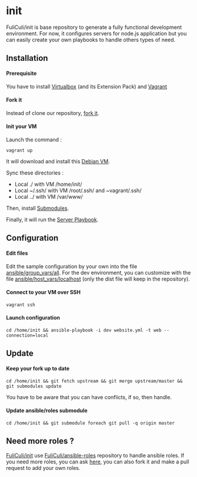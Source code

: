 # init

FuliCuli/init is base repository to generate a fully functional development environment.
For now, it configures servers for node.js application but you can easily create your own playbooks to handle others types of need.

Installation
------------

#### Prerequisite

You have to install [Virtualbox](https://www.virtualbox.org/wiki/Downloads) (and its Extension Pack) and [Vagrant](https://www.vagrantup.com)

#### Fork it

Instead of clone our repository, [fork it](https://help.github.com/articles/fork-a-repo/).

#### Init your VM

Launch the command :
```
vagrant up
```

It will download and install this [Debian VM](https://vagrantcloud.com/chef/boxes/debian-7.6).

Sync these directories :
* Local ./ with VM /home/init/
* Local ~/.ssh/ with VM /root/.ssh/ and ~vagrant/.ssh/
* Local ../ with VM /var/www/

Then, install [Submodules](https://github.com/FuliCuli/init/blob/master/.gitmodules).

Finally, it will run the [Server Playbook](https://github.com/FuliCuli/init/blob/master/ansible/server.yml).


Configuration
-------------

#### Edit files

Edit the sample configuration by your own into the file [ansible/group_vars/all](https://github.com/FuliCuli/init/blob/master/ansible/group_vars/all).
For the dev environment, you can customize with the file [ansible/host_vars/localhost](https://github.com/FuliCuli/init/blob/master/ansible/host_vars/localhost.dist) (only the dist file will keep in the repository).

#### Connect to your VM over SSH

```
vagrant ssh
```

#### Launch configuration

```
cd /home/init && ansible-playbook -i dev website.yml -t web --connection=local
```


Update
------

#### Keep your fork up to date

```
cd /home/init && git fetch upstream && git merge upstream/master && git submodules update
```

You have to be aware that you can have conflicts, if so, then handle.

#### Update ansible/roles submodule

```
cd /home/init && git submodule foreach git pull -q origin master
```


Need more roles ?
-----------------

[FuliCuli/init](https://github.com/FuliCuli/init) use [FuliCuli/ansible-roles](https://github.com/FuliCuli/ansible-roles) repository to handle ansible roles.
If you need more roles, you can ask [here](https://github.com/FuliCuli/ansible-roles/issues), you can also fork it and make a pull request to add your own roles.